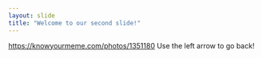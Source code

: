 ```yaml
---
layout: slide
title: "Welcome to our second slide!"
---
```

https://knowyourmeme.com/photos/1351180
Use the left arrow to go back!
